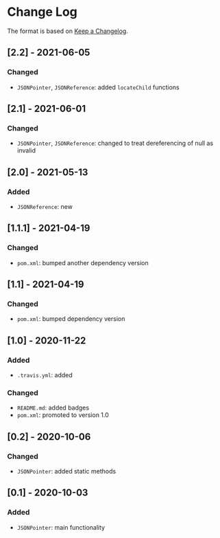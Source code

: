 # Change Log

The format is based on [Keep a Changelog](http://keepachangelog.com/).

## [2.2] - 2021-06-05
### Changed
- `JSONPointer`, `JSONReference`: added `locateChild` functions

## [2.1] - 2021-06-01
### Changed
- `JSONPointer`, `JSONReference`: changed to treat dereferencing of null as invalid

## [2.0] - 2021-05-13
### Added
- `JSONReference`: new

## [1.1.1] - 2021-04-19
### Changed
- `pom.xml`: bumped another dependency version

## [1.1] - 2021-04-19
### Changed
- `pom.xml`: bumped dependency version

## [1.0] - 2020-11-22
### Added
- `.travis.yml`: added
### Changed
- `README.md`: added badges
- `pom.xml`: promoted to version 1.0

## [0.2] - 2020-10-06
### Changed
- `JSONPointer`: added static methods

## [0.1] - 2020-10-03
### Added
- `JSONPointer`: main functionality
